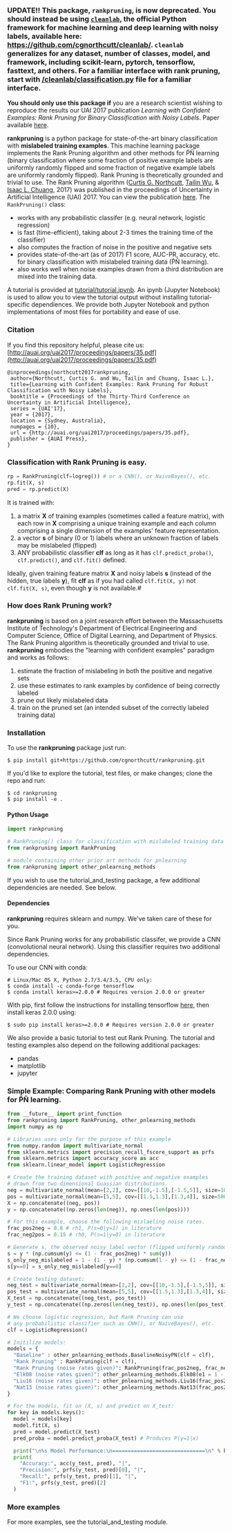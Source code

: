 ### **UPDATE!!** This package, `rankpruning`, is now deprecated. You should instead be using [`cleanlab`](https://github.com/cgnorthcutt/cleanlab/), the official Python framework for machine learning and deep learning with noisy labels, available here: https://github.com/cgnorthcutt/cleanlab/. `cleanlab` generalizes for any dataset, number of classes, model, and framework, including scikit-learn, pytorch, tensorflow, fasttext, and others. For a familiar interface with rank pruning, start with [/cleanlab/classification.py](https://github.com/cgnorthcutt/cleanlab/blob/master/cleanlab/classification.py) file for a familiar interface.

**You should only use this package if** you are a research scientist wishing to reproduce the results our UAI 2017 publication *Learning with Confident Examples: Rank Pruning for Binary Classification with Noisy Labels*. Paper available [here](http://auai.org/uai2017/proceedings/papers/35.pdf).



**rankpruning** is a python package for state-of-the-art binary classification with **mislabeled training examples**. This machine learning package implements the Rank Pruning algorithm and other methods for P̃Ñ learning (binary classification where some fraction of positive example labels are uniformly randomly flipped and some fraction of negative example labels are uniformly randomly flipped). Rank Pruning is theoretically grounded and trivial to use. The Rank Pruning algorithm ([Curtis G. Northcutt](http://www.curtisnorthcutt.com/), [Tailin Wu](http://cuaweb.mit.edu/Pages/Person/Page.aspx?PersonId=26273), & [Isaac L. Chuang](http://feynman.mit.edu/ike/homepage/index.html), 2017) was published in the proceedings of Uncertainty in Artificial Intelligence (UAI) 2017. You can view the publication [here](http://auai.org/uai2017/proceedings/papers/35.pdf). The `RankPruning()` class:
- works with any probabilistic classifer (e.g. neural network, logistic regression)
- is fast (time-efficient), taking about 2-3 times the training time of the classifier)
- also computes the fraction of noise in the positive and negative sets
- provides state-of-the-art (as of 2017) F1 score, AUC-PR, accuracy, etc. for binary classification with mislabeled training data (P̃Ñ learning).
- also works well when noise examples drawn from a third distribution are mixed into the training data.

A tutorial is provided at [tutorial/tutorial.ipynb](https://github.com/cgnorthcutt/rankpruning/blob/master/tutorial_and_testing/tutorial.ipynb). An ipynb (Jupyter Notebook) is used to allow you to view the tutorial output without installing tutorial-specific dependiences. We provide both Jupyter Notebook and python implementations of most files for portability and ease of use.

### Citation

If you find this repository helpful, please cite us: [http://auai.org/uai2017/proceedings/papers/35.pdf](http://auai.org/uai2017/proceedings/papers/35.pdf)

```
@inproceedings{northcutt2017rankpruning,
 author={Northcutt, Curtis G. and Wu, Tailin and Chuang, Isaac L.},
 title={Learning with Confident Examples: Rank Pruning for Robust Classification with Noisy Labels},
 booktitle = {Proceedings of the Thirty-Third Conference on Uncertainty in Artificial Intelligence},
 series = {UAI'17},
 year = {2017},
 location = {Sydney, Australia},
 numpages = {10},
 url = {http://auai.org/uai2017/proceedings/papers/35.pdf},
 publisher = {AUAI Press},
} 
```

### Classification with Rank Pruning is easy.

```python
rp = RankPruning(clf=logreg()) # or a CNN(), or NaiveBayes(), etc.
rp.fit(X, s)
pred = rp.predict(X)
``` 

It is trained with:
1. a matrix **X** of training examples (sometimes called a feature matrix), with each row in **X** comprising a unique training example and each column comprising a single dimension of the examples' feature representation.
2. a vector **s** of binary (0 or 1) labels where an unknown fraction of labels may be mislabeled (flipped)
3. ANY probabilistic classifier **clf** as long as it has `clf.predict_proba()`, `clf.predict()`, and `clf.fit()` defined. 

Ideally, given training feature matrix **X** and noisy labels **s** (instead of the hidden, true labels **y**), fit **clf** as if you had called `clf.fit(X, y)` not `clf.fit(X, s)`, even though **y** is not available.#

### How does Rank Pruning work?

**rankpruning** is based on a joint research effort between the Massachusetts Institute of Technology's Department of Electrical Engineering and Computer Science, Office of Digital Learning, and Department of Physics. The Rank Pruning algorithm is theoretically grounded and trivial to use. **rankpruning** embodies the "learning with confident examples" paradigm and works as follows:
1. estimate the fraction of mislabeling in both the positive and negative sets
2. use these estimates to rank examples by confidence of being correctly labeled
3. prune out likely mislabeled data
4. train on the pruned set (an intended subset of the correctly labeled training data)   

### Installation

To use the **rankpruning** package just run:

```
$ pip install git+https://github.com/cgnorthcutt/rankpruning.git
```

If you'd like to explore the tutorial, test files, or make changes; clone the repo and run:

```
$ cd rankpruning
$ pip install -e .
```

#### Python Usage

```python
import rankpruning

# RankPruning() class for classification with mislabeled training data
from rankpruning import RankPruning

# module containing other prior art methods for pnlearning
from rankpruning import other_pnlearning_methods
```

If you wish to use the tutorial_and_testing package, a few additional dependencies are needed. See below.

#### Dependencies

**rankpruning** requires sklearn and numpy. We've taken care of these for you. 

Since Rank Pruning works for any probabilistic classifer, we provide a CNN (convolutional neural network). Using this classifier requires two additional dependencies. 

To use our CNN with conda:

```
# Linux/Mac OS X, Python 2.7/3.4/3.5, CPU only:
$ conda install -c conda-forge tensorflow
$ conda install keras>=2.0.0 # Requires version 2.0.0 or greater
```

With pip, first follow the instructions for installing tensorflow [here](https://www.tensorflow.org/versions/r0.10/get_started/os_setup#pip_installation), then install keras 2.0.0 using: 

```
$ sudo pip install keras>=2.0.0 # Requires version 2.0.0 or greater
```

We also provide a basic tutorial to test out Rank Pruning. The tutorial and testing examples also depend on the following additional packages:
- pandas
- matplotlib
- jupyter


### Simple Example: Comparing Rank Pruning with other models for P̃Ñ learning.

```python
from __future__ import print_function
from rankpruning import RankPruning, other_pnlearning_methods
import numpy as np

# Libraries uses only for the purpose of this example
from numpy.random import multivariate_normal
from sklearn.metrics import precision_recall_fscore_support as prfs
from sklearn.metrics import accuracy_score as acc
from sklearn.linear_model import LogisticRegression

# Create the training dataset with positive and negative examples
# drawn from two-dimensional Guassian distributions.
neg = multivariate_normal(mean=[2,2], cov=[[10,-1.5],[-1.5,5]], size=1000)
pos = multivariate_normal(mean=[5,5], cov=[[1.5,1.3],[1.3,4]], size=500)
X = np.concatenate((neg, pos))
y = np.concatenate((np.zeros(len(neg)), np.ones(len(pos))))

# For this example, choose the following mislaeling noise rates.
frac_pos2neg = 0.8 # rh1, P(s=0|y=1) in literature
frac_neg2pos = 0.15 # rh0, P(s=1|y=0) in literature

# Generate s, the observed noisy label vector (flipped uniformly randomly with noise rates).
s = y * (np.cumsum(y) <= (1 - frac_pos2neg) * sum(y))
s_only_neg_mislabeled = 1 - (1 - y) * (np.cumsum(1 - y) <= (1 - frac_neg2pos) * sum(1 - y))
s[y==0] = s_only_neg_mislabeled[y==0]

# Create testing dataset:
neg_test = multivariate_normal(mean=[2,2], cov=[[10,-1.5],[-1.5,5]], size=2000)
pos_test = multivariate_normal(mean=[5,5], cov=[[1.5,1.3],[1.3,4]], size=1000)
X_test = np.concatenate((neg_test, pos_test))
y_test = np.concatenate((np.zeros(len(neg_test)), np.ones(len(pos_test))))

# We choose logistic regression, but Rank Pruning can use 
# any probabilistic classifier such as CNN(), or NaiveBayes(), etc.
clf = LogisticRegression()

# Initilize models: 
models = {
  "Baseline" : other_pnlearning_methods.BaselineNoisyPN(clf = clf),
  "Rank Pruning" : RankPruning(clf = clf),
  "Rank Pruning (noise rates given)": RankPruning(frac_pos2neg, frac_neg2pos, clf = clf),
  "Elk08 (noise rates given)": other_pnlearning_methods.Elk08(e1 = 1 - frac_pos2neg, clf = clf),
  "Liu16 (noise rates given)": other_pnlearning_methods.Liu16(frac_pos2neg, frac_neg2pos, clf = clf),
  "Nat13 (noise rates given)": other_pnlearning_methods.Nat13(frac_pos2neg, frac_neg2pos, clf = clf),
}

# For the models, fit on (X, s) and predict on X_test:
for key in models.keys():
  model = models[key]
  model.fit(X, s)
  pred = model.predict(X_test)
  pred_proba = model.predict_proba(X_test) # Produces P(y=1|x)

  print("\n%s Model Performance:\n==============================\n" % key)
  print(
    "Accuracy:", acc(y_test, pred), "|", 
    "Precision:", prfs(y_test, pred)[0], "|", 
    "Recall:", prfs(y_test, pred)[1], "|",
    "F1:", prfs(y_test, pred)[2]
  )
```

### More examples

For more examples, see the tutorial_and_testing module.
